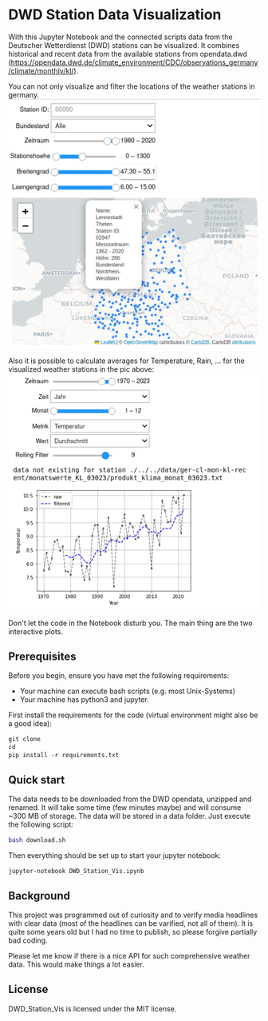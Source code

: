 # DWD Station Data Visualization
With this Jupyter Notebook and the connected scripts data from the Deutscher Wetterdienst (DWD) stations can be visualized. It combines historical and recent data from the available stations from opendata.dwd (https://opendata.dwd.de/climate_environment/CDC/observations_germany/climate/monthly/kl/). 

You can not only visualize and filter the locations of the weather stations in germany.
![Alt text](images/station-location.png)

Also it is possible to calculate averages for Temperature, Rain, ... for the visualized weather stations in the pic above:
![Alt text](images/station-avg-data.png)

Don't let the code in the Notebook disturb you. The main thing are the two interactive plots.

## Prerequisites
Before you begin, ensure you have met the following requirements:    
- Your machine can execute bash scripts (e.g. most Unix-Systems) 
- Your machine has python3 and jupyter.

First install the requirements for the code (virtual environment might also be a good idea):
```
git clone 
cd 
pip install -r requirements.txt
```

## Quick start
The data needs to be downloaded from the DWD opendata, unzipped and renamed. It will take some time (few minutes maybe) and will consume ~300 MB of storage. The data will be stored in a data folder. Just execute the following script:
```bash
bash download.sh
```
Then everything should be set up to start your jupyter notebook:
```
jupyter-notebook DWD_Station_Vis.ipynb
```

## Background
This project was programmed out of curiosity and to verify media headlines with clear data (most of the headlines can be varified, not all of them). It is quite some years old but I had no time to publish, so please forgive partially bad coding.

Please let me know if there is a nice API for such comprehensive weather data. This would make things a lot easier.

## License
DWD_Station_Vis is licensed under the MIT license.
    